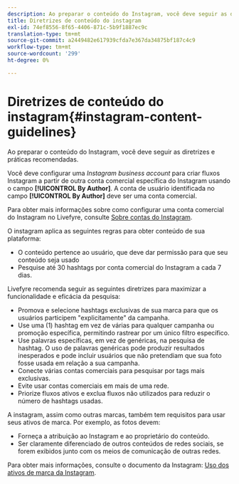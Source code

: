 ```yaml
---
description: Ao preparar o conteúdo do Instagram, você deve seguir as diretrizes e práticas recomendadas.
title: Diretrizes de conteúdo do instagram
exl-id: 74ef8556-8f65-4406-871c-5b9f1887ec9c
translation-type: tm+mt
source-git-commit: a2449482e617939cfda7e367da34875bf187c4c9
workflow-type: tm+mt
source-wordcount: '299'
ht-degree: 0%

---
```


# Diretrizes de conteúdo do instagram{#instagram-content-guidelines}

Ao preparar o conteúdo do Instagram, você deve seguir as diretrizes e práticas recomendadas.

Você deve configurar uma *Instagram business account* para criar fluxos Instagram a partir de outra conta comercial específica do Instagram usando o campo **[!UICONTROL By Author]**. A conta de usuário identificada no campo **[!UICONTROL By Author]** deve ser uma conta comercial.

Para obter mais informações sobre como configurar uma conta comercial do Instagram no Livefyre, consulte [Sobre contas do Instagram](../c-users-creating-accounts-with-studio-access/t-configure-social-accout-instagram/c-about-instagram-accounts.md#c_about_instagram_accounts).

O instagram aplica as seguintes regras para obter conteúdo de sua plataforma:

* O conteúdo pertence ao usuário, que deve dar permissão para que seu conteúdo seja usado
* Pesquise até 30 hashtags por conta comercial do Instagram a cada 7 dias.

Livefyre recomenda seguir as seguintes diretrizes para maximizar a funcionalidade e eficácia da pesquisa:

* Promova e selecione hashtags exclusivas de sua marca para que os usuários participem &quot;explicitamente&quot; da campanha.
* Use uma (1) hashtag em vez de várias para qualquer campanha ou promoção específica, permitindo rastrear por um único filtro específico.
* Use palavras específicas, em vez de genéricas, na pesquisa de hashtag. O uso de palavras genéricas pode produzir resultados inesperados e pode incluir usuários que não pretendiam que sua foto fosse usada em relação a sua campanha.
* Conecte várias contas comerciais para pesquisar por tags mais exclusivas.
* Evite usar contas comerciais em mais de uma rede.
* Priorize fluxos ativos e exclua fluxos não utilizados para reduzir o número de hashtags usadas.

A instagram, assim como outras marcas, também tem requisitos para usar seus ativos de marca. Por exemplo, as fotos devem:

* Forneça a atribuição ao Instagram e ao proprietário do conteúdo.
* Ser claramente diferenciado de outros conteúdos de redes sociais, se forem exibidos junto com os meios de comunicação de outras redes.

Para obter mais informações, consulte o documento da Instagram: [Uso dos ativos de marca da Instagram](https://help.instagram.com/304689166306603).
